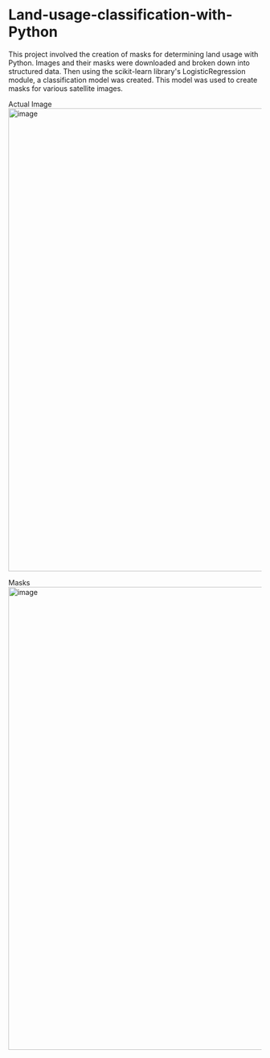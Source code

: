 # Land-usage-classification-with-Python
This project involved the creation of masks for determining land usage with Python. Images and their masks were downloaded and broken down into structured data. Then using the scikit-learn library's LogisticRegression module, a classification model was created. This model was used to create masks for various satellite images.

Actual Image
<img width="920" alt="image" src="https://github.com/Amloner/Land-usage-classification-with-Python/assets/124287518/0ac0832f-0379-45f6-9c2a-87bb87726e9f">


Masks
<img width="920" alt="image" src="https://github.com/Amloner/Land-usage-classification-with-Python/assets/124287518/e928364c-dc23-4528-ba8e-a0357f1cb13d">

